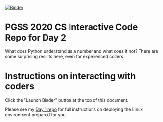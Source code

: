 [![Binder](https://mybinder.org/badge_logo.svg)](https://mybinder.org/v2/gh/syreal17/pgss2020-corecs-jupyter-d2/master)

# PGSS 2020 CS Interactive Code Repo for Day 2
What does Python understand as a number and what does it not? There are some
surprising results here, even for experienced coders.

# Instructions on interacting with coders

Click the "Launch Binder" button at the top of this document.

Please see my [Day 1 repo](https://github.com/syreal17/pgss2020-corecs-jupyter-d1)
for full instructions on deploying the Linux environment prepared for you.
